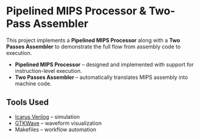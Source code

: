 # Pipelined MIPS Processor & Two-Pass Assembler

This project implements a **Pipelined MIPS Processor** along with a **Two Passes Assembler** to demonstrate the full flow from assembly code to execution.  

- **Pipelined MIPS Processor** – designed and implemented with support for instruction-level execution.  
- **Two Passes Assembler** – automatically translates MIPS assembly into machine code.  

## Tools Used
- [Icarus Verilog](http://iverilog.icarus.com/) – simulation  
- [GTKWave](http://gtkwave.sourceforge.net/) – waveform visualization  
- Makefiles – workflow automation  

